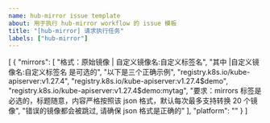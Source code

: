 ```yaml
---
name: hub-mirror issue template
about: 用于执行 hub-mirror workflow 的 issue 模板
title: "[hub-mirror] 请求执行任务"
labels: ["hub-mirror"]
---
```


[
    {
        "mirrors": [
            "格式：原始镜像 | 自定义镜像名:自定义标签名",
            "其中 |自定义镜像名:自定义标签名 是可选的",
            "以下是三个正确示例",
            "registry.k8s.io/kube-apiserver:v1.27.4",
            "registry.k8s.io/kube-apiserver:v1.27.4$demo",
            "registry.k8s.io/kube-apiserver:v1.27.4$demo:mytag",
            "要求：mirrors 标签是必选的，标题随意，内容严格按照该 json 格式，默认每次最多支持转换 20 个镜像",
            "错误的镜像都会被跳过, 请确保 json 格式是正确的"
        ],
        "platform": ""
    }
]
